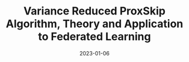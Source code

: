 ---
layout: default
modal-id: 3
date: 2023-01-06
img: ProxSkip.png
alt: image-alt
number: numbers-33.png
number-alt: 3 
short-title: ProxSkip
title: Variance Reduced ProxSkip Algorithm, Theory and Application to Federated Learning
project-date: Jul 2022
client: Grigory Malinovsky<sup>1</sup>,Kai Yi<sup>1</sup>, Peter Richtárik <sup>1</sup
category: <sup>1</sup>KAUST
description: We study distributed optimization methods based on the local training (LT) paradigm achieving communication efficiency by performing richer local gradient-based training on the clients before parameter averaging. Looking back at the progress of the field, we identify 5 generations of LT methods 1) heuristic, 2) homogeneous, 3) sublinear, 4) linear, and 5) accelerated. The 5th generation, initiated by the ProxSkip method of Mishchenko, Malinovsky, Stich and Richtárik (2022) and its analysis, is characterized by the first theoretical confirmation that LT is a communication acceleration mechanism. Inspired by this recent progress, we contribute to the 5th generation of LT methods by showing that it is possible to enhance them further using variance reduction. While all previous theoretical results for LT methods ignore the cost of local work altogether, and are framed purely in terms of the number of communication rounds, we show that our methods can be substantially faster in terms of the total training cost than the state-of-the-art method ProxSkip in theory and practice in the regime when local computation is sufficiently expensive. We characterize this threshold theoretically, and confirm our theoretical predictions with empirical results.
short-description: We study distributed optimization methods based on the local training (LT) paradigm achieving communication efficiency by performing richer local gradient-based training 
link: https://arxiv.org/abs/2207.04338
---